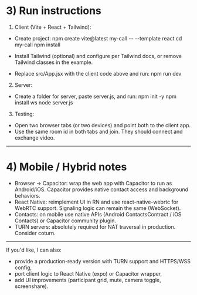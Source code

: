 # 3) Run instructions

1) Client (Vite + React + Tailwind):

- Create project:
  npm create vite@latest my-call -- --template react
  cd my-call
  npm install

- Install Tailwind (optional) and configure per Tailwind docs, or remove Tailwind classes in the example.
- Replace src/App.jsx with the client code above and run:
  npm run dev

2) Server:
- Create a folder for server, paste server.js, and run:
  npm init -y
  npm install ws
  node server.js

3) Testing:
- Open two browser tabs (or two devices) and point both to the client app.
- Use the same room id in both tabs and join. They should connect and exchange video.

----------

# 4) Mobile / Hybrid notes

- Browser -> Capacitor: wrap the web app with Capacitor to run as Android/iOS. Capacitor provides native contact access and background behaviors.
- React Native: reimplement UI in RN and use react-native-webrtc for WebRTC support. Signaling logic can remain the same (WebSocket).
- Contacts: on mobile use native APIs (Android ContactsContract / iOS Contacts) or Capacitor community plugin.
- TURN servers: absolutely required for NAT traversal in production. Consider coturn.

----------

If you'd like, I can also:
- provide a production-ready version with TURN support and HTTPS/WSS config,
- port client logic to React Native (expo) or Capacitor wrapper,
- add UI improvements (participant grid, mute, camera toggle, screenshare).

